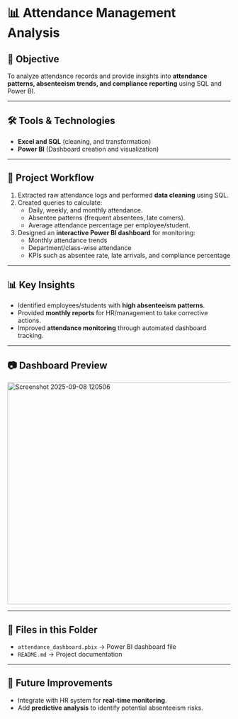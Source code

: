 # 📊 Attendance Management Analysis  

## 🎯 Objective  
To analyze attendance records and provide insights into **attendance patterns, absenteeism trends, and compliance reporting** using SQL and Power BI.  

---

## 🛠 Tools & Technologies  
- **Excel and SQL** (cleaning, and transformation)  
- **Power BI** (Dashboard creation and visualization)  

---

## 📂 Project Workflow  
1. Extracted raw attendance logs and performed **data cleaning** using SQL.  
2. Created queries to calculate:  
   - Daily, weekly, and monthly attendance.  
   - Absentee patterns (frequent absentees, late comers).  
   - Average attendance percentage per employee/student.  
3. Designed an **interactive Power BI dashboard** for monitoring:  
   - Monthly attendance trends  
   - Department/class-wise attendance  
   - KPIs such as absentee rate, late arrivals, and compliance percentage  

---

## 📊 Key Insights  
- Identified employees/students with **high absenteeism patterns**.  
- Provided **monthly reports** for HR/management to take corrective actions.  
- Improved **attendance monitoring** through automated dashboard tracking.  

---

## 📷 Dashboard Preview  
<img width="890" height="502" alt="Screenshot 2025-09-08 120506" src="https://github.com/user-attachments/assets/334d4759-1652-47a3-99c2-a86607575ce0" />

---

## 📁 Files in this Folder    
- `attendance_dashboard.pbix` → Power BI dashboard file  
- `README.md` → Project documentation  

---

## 🔗 Future Improvements  
- Integrate with HR system for **real-time monitoring**.  
- Add **predictive analysis** to identify potential absenteeism risks.  

